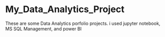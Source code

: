 # My_Data_Analytics_Project
These are some Data Analytics porfolio projects. i used jupyter notebook, MS SQL Management, and power BI
